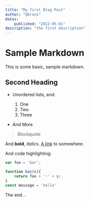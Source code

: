 ```yaml
---
title: "My first Blog Post"
author: "@bruno"
dates:
    published: "2022-05-01"
description: "the first description"
---
```

# Sample Markdown

This is some basic, sample markdown.

## Second Heading

- Unordered lists, and:
    1. One
    2. Two
    3. Three

- And More

> Blockquote
    
And **bold**, _italics_.
[A link](https://markdowntohtml.com) to somewhere.

And code highlighting:
```js
var foo = 'bar';

function baz(s){
    return foo + ':' + s;
}
const message = 'hello'
```


The end ..